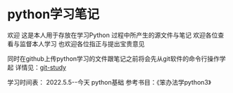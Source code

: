 # python学习笔记
欢迎
这是本人用于存放在学习Python 过程中所产生的源文件与笔记
欢迎各位查看与监督本人学习
也欢迎各位指正与提出宝贵意见


同时在github上传python学习的文件跟笔记之前将会先从git软件的命令行操作学起
详情见：[git-study](https://github.com/standder/git-study)

学习时间表：
2022.5.5--今天
python基础
参考书目：《笨办法学python3》
